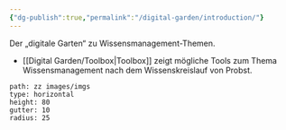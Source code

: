 ```yaml
---
{"dg-publish":true,"permalink":"/digital-garden/introduction/"}
---
```



Der „digitale Garten“ zu Wissensmanagement-Themen.

* [[Digital Garden/Toolbox\|Toolbox]] zeigt mögliche Tools zum Thema Wissensmanagement nach dem Wissenskreislauf von Probst.


```img-gallery 
path: zz images/imgs 
type: horizontal 
height: 80
gutter: 10
radius: 25
```